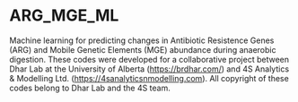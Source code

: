 # ARG_MGE_ML
Machine learning for predicting changes in Antibiotic Resistence Genes (ARG) and Mobile Genetic Elements (MGE) abundance during anaerobic digestion. These codes were developed for a collaborative project between Dhar Lab at the University of Alberta (https://brdhar.com/) and 4S Analytics & Modelling Ltd. (https://4sanalyticsnmodelling.com). All copyright of these codes belong to Dhar Lab and the 4S team.
